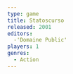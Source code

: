```yaml
---
type: game
title: Statoscurso
released: 2001
editors: 
  -'Domaine Public'
players: 1
genres:
  - Action
---
```

